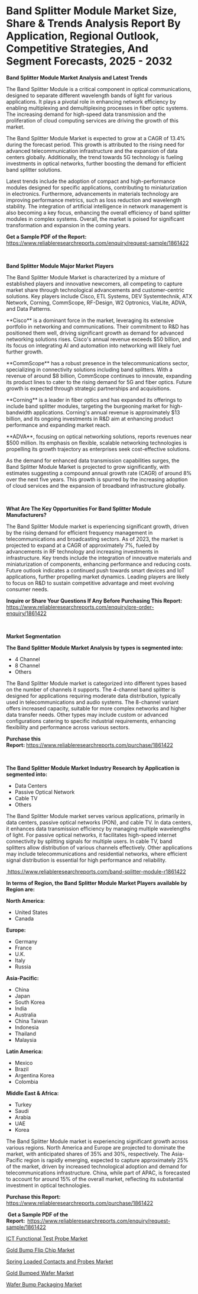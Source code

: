 <p><h1>Band Splitter Module Market Size, Share & Trends Analysis Report By Application, Regional Outlook, Competitive Strategies, And Segment Forecasts, 2025 - 2032</h1></p><p><strong>Band Splitter Module Market Analysis and Latest Trends</strong></p>
<p><p>The Band Splitter Module is a critical component in optical communications, designed to separate different wavelength bands of light for various applications. It plays a pivotal role in enhancing network efficiency by enabling multiplexing and demultiplexing processes in fiber optic systems. The increasing demand for high-speed data transmission and the proliferation of cloud computing services are driving the growth of this market.</p><p>The Band Splitter Module Market is expected to grow at a CAGR of 13.4% during the forecast period. This growth is attributed to the rising need for advanced telecommunication infrastructure and the expansion of data centers globally. Additionally, the trend towards 5G technology is fueling investments in optical networks, further boosting the demand for efficient band splitter solutions.</p><p>Latest trends include the adoption of compact and high-performance modules designed for specific applications, contributing to miniaturization in electronics. Furthermore, advancements in materials technology are improving performance metrics, such as loss reduction and wavelength stability. The integration of artificial intelligence in network management is also becoming a key focus, enhancing the overall efficiency of band splitter modules in complex systems. Overall, the market is poised for significant transformation and expansion in the coming years.</p></p>
<p><strong>Get a Sample PDF of the Report:&nbsp;</strong> <a href="https://www.reliableresearchreports.com/enquiry/request-sample/1861422?utm_campaign=8&utm_medium=2&utm_source=Github&utm_content=ia&utm_term=13022025&utm_id=band-splitter-module">https://www.reliableresearchreports.com/enquiry/request-sample/1861422</a></p>
<p>&nbsp;</p>
<p><strong>Band Splitter Module Major Market Players</strong></p>
<p><p>The Band Splitter Module Market is characterized by a mixture of established players and innovative newcomers, all competing to capture market share through technological advancements and customer-centric solutions. Key players include Cisco, ETL Systems, DEV Systemtechnik, ATX Network, Corning, CommScope, RF-Design, W2 Optronics, ViaLite, ADVA, and Data Patterns.</p><p>**Cisco** is a dominant force in the market, leveraging its extensive portfolio in networking and communications. Their commitment to R&D has positioned them well, driving significant growth as demand for advanced networking solutions rises. Cisco's annual revenue exceeds $50 billion, and its focus on integrating AI and automation into networking will likely fuel further growth.</p><p>**CommScope** has a robust presence in the telecommunications sector, specializing in connectivity solutions including band splitters. With a revenue of around $8 billion, CommScope continues to innovate, expanding its product lines to cater to the rising demand for 5G and fiber optics. Future growth is expected through strategic partnerships and acquisitions.</p><p>**Corning** is a leader in fiber optics and has expanded its offerings to include band splitter modules, targeting the burgeoning market for high-bandwidth applications. Corning's annual revenue is approximately $13 billion, and its ongoing investments in R&D aim at enhancing product performance and expanding market reach.</p><p>**ADVA**, focusing on optical networking solutions, reports revenues near $500 million. Its emphasis on flexible, scalable networking technologies is propelling its growth trajectory as enterprises seek cost-effective solutions.</p><p>As the demand for enhanced data transmission capabilities surges, the Band Splitter Module Market is projected to grow significantly, with estimates suggesting a compound annual growth rate (CAGR) of around 8% over the next five years. This growth is spurred by the increasing adoption of cloud services and the expansion of broadband infrastructure globally.</p></p>
<p>&nbsp;</p>
<p><strong>What Are The Key Opportunities For Band Splitter Module Manufacturers?</strong></p>
<p><p>The Band Splitter Module market is experiencing significant growth, driven by the rising demand for efficient frequency management in telecommunications and broadcasting sectors. As of 2023, the market is projected to expand at a CAGR of approximately 7%, fueled by advancements in RF technology and increasing investments in infrastructure. Key trends include the integration of innovative materials and miniaturization of components, enhancing performance and reducing costs. Future outlook indicates a continued push towards smart devices and IoT applications, further propelling market dynamics. Leading players are likely to focus on R&D to sustain competitive advantage and meet evolving consumer needs.</p></p>
<p><strong>Inquire or Share Your Questions If Any Before Purchasing This Report:</strong> <a href="https://www.reliableresearchreports.com/enquiry/pre-order-enquiry/1861422?utm_campaign=8&utm_medium=2&utm_source=Github&utm_content=ia&utm_term=13022025&utm_id=band-splitter-module">https://www.reliableresearchreports.com/enquiry/pre-order-enquiry/1861422</a></p>
<p>&nbsp;</p>
<p><strong>Market Segmentation</strong></p>
<p><strong>The Band Splitter Module Market Analysis by types is segmented into:</strong></p>
<p><ul><li>4 Channel</li><li>8 Channel</li><li>Others</li></ul></p>
<p><p>The Band Splitter Module market is categorized into different types based on the number of channels it supports. The 4-channel band splitter is designed for applications requiring moderate data distribution, typically used in telecommunications and audio systems. The 8-channel variant offers increased capacity, suitable for more complex networks and higher data transfer needs. Other types may include custom or advanced configurations catering to specific industrial requirements, enhancing flexibility and performance across various sectors.</p></p>
<p><strong>Purchase this Report:&nbsp;</strong><a href="https://www.reliableresearchreports.com/purchase/1861422?utm_campaign=8&utm_medium=2&utm_source=Github&utm_content=ia&utm_term=13022025&utm_id=band-splitter-module">https://www.reliableresearchreports.com/purchase/1861422</a></p>
<p>&nbsp;</p>
<p><strong>The Band Splitter Module Market Industry Research by Application is segmented into:</strong></p>
<p><ul><li>Data Centers</li><li>Passive Optical Network</li><li>Cable TV</li><li>Others</li></ul></p>
<p><p>The Band Splitter Module market serves various applications, primarily in data centers, passive optical networks (PON), and cable TV. In data centers, it enhances data transmission efficiency by managing multiple wavelengths of light. For passive optical networks, it facilitates high-speed internet connectivity by splitting signals for multiple users. In cable TV, band splitters allow distribution of various channels effectively. Other applications may include telecommunications and residential networks, where efficient signal distribution is essential for high performance and reliability.</p></p>
<p><a href="https://www.reliableresearchreports.com/band-splitter-module-r1861422?utm_campaign=8&utm_medium=2&utm_source=Github&utm_content=ia&utm_term=13022025&utm_id=band-splitter-module">&nbsp;https://www.reliableresearchreports.com/band-splitter-module-r1861422</a></p>
<p><strong>In terms of Region, the Band Splitter Module Market Players available by Region are:</strong></p>
<p>
    <p> <strong> North America: </strong>
        <ul>
            <li>United States</li>
            <li>Canada</li>
        </ul>
        </p> 
    <p> <strong> Europe: </strong>
        <ul>
            <li>Germany</li>
            <li>France</li>
            <li>U.K.</li>
            <li>Italy</li>
            <li>Russia</li>
        </ul>
        </p> 
    <p> <strong> Asia-Pacific: </strong>
        <ul>
            <li>China</li>
            <li>Japan</li>
            <li>South Korea</li>
            <li>India</li>
            <li>Australia</li>
            <li>China Taiwan</li>
            <li>Indonesia</li>
            <li>Thailand</li>
            <li>Malaysia</li>
        </ul>
        </p> 
    <p> <strong> Latin America: </strong>
        <ul>
            <li>Mexico</li>
            <li>Brazil</li>
            <li>Argentina Korea</li>
            <li>Colombia</li>
        </ul>
        </p> 
    <p> <strong> Middle East & Africa: </strong>
        <ul>
            <li>Turkey</li>
            <li>Saudi</li>
            <li>Arabia</li>
            <li>UAE</li>
            <li>Korea</li>
        </ul>
    </p>
    </p>
<p><p>The Band Splitter Module market is experiencing significant growth across various regions. North America and Europe are projected to dominate the market, with anticipated shares of 35% and 30%, respectively. The Asia-Pacific region is rapidly emerging, expected to capture approximately 25% of the market, driven by increased technological adoption and demand for telecommunications infrastructure. China, while part of APAC, is forecasted to account for around 15% of the overall market, reflecting its substantial investment in optical technologies.</p></p>
<p><strong>Purchase this Report: </strong><a href="https://www.reliableresearchreports.com/purchase/1861422?utm_campaign=8&utm_medium=2&utm_source=Github&utm_content=ia&utm_term=13022025&utm_id=band-splitter-module">https://www.reliableresearchreports.com/purchase/1861422</a></p>
<p>&nbsp;<strong>Get a Sample PDF of the Report:&nbsp;&nbsp;</strong><a href="https://www.reliableresearchreports.com/enquiry/request-sample/1861422?utm_campaign=8&utm_medium=2&utm_source=Github&utm_content=ia&utm_term=13022025&utm_id=band-splitter-module">https://www.reliableresearchreports.com/enquiry/request-sample/1861422</a></p>
<p><strong></strong></p>
<p><p><a href="https://github.com/toldenargelia86/Market-Research-Report-List-1/blob/main/ict-functional-test-probe-market.md?utm_campaign=8&utm_medium=2&utm_source=Github&utm_content=ia&utm_term=13022025&utm_id=band-splitter-module">ICT Functional Test Probe Market</a></p><p><a href="https://github.com/tshumaalzlam0/Market-Research-Report-List-1/blob/main/gold-bump-flip-chip-market.md?utm_campaign=8&utm_medium=2&utm_source=Github&utm_content=ia&utm_term=13022025&utm_id=band-splitter-module">Gold Bump Flip Chip Market</a></p><p><a href="https://github.com/tashiafun920/Market-Research-Report-List-1/blob/main/spring-loaded-contacts-and-probes-market.md?utm_campaign=8&utm_medium=2&utm_source=Github&utm_content=ia&utm_term=13022025&utm_id=band-splitter-module">Spring Loaded Contacts and Probes Market</a></p><p><a href="https://github.com/dingharhouma/Market-Research-Report-List-1/blob/main/gold-bumped-wafer-market.md?utm_campaign=8&utm_medium=2&utm_source=Github&utm_content=ia&utm_term=13022025&utm_id=band-splitter-module">Gold Bumped Wafer Market</a></p><p><a href="https://github.com/ezahdyre/Market-Research-Report-List-1/blob/main/wafer-bump-packaging-market.md?utm_campaign=8&utm_medium=2&utm_source=Github&utm_content=ia&utm_term=13022025&utm_id=band-splitter-module">Wafer Bump Packaging Market</a></p></p>